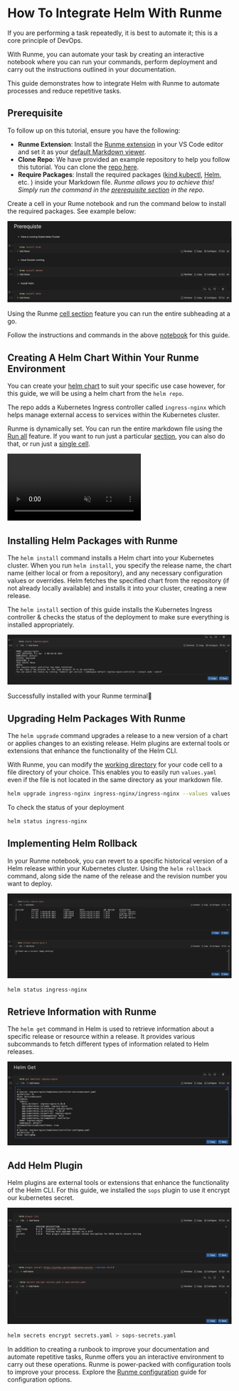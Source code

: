 # How To Integrate Helm With Runme

If you are performing a task repeatedly, it is best to automate it; this is a core principle of DevOps.

With Runme, you can automate your task by creating an interactive notebook where you can run your commands, perform deployment and carry out the instructions outlined in your documentation.

This guide demonstrates how to integrate Helm with Runme to automate processes and reduce repetitive tasks.

## **Prerequisite**

To follow up on this tutorial, ensure you have the following:

- **Runme Extension**: Install the [Runme extension](https://marketplace.visualstudio.com/items?itemName=stateful.runme) in your VS Code editor and set it as your [default Markdown viewer](https://docs.runme.dev/installation/installrunme#how-to-set-vs-code-as-your-default-markdown-viewer).
- **Clone Repo**: We have provided an example repository to help you follow this tutorial. You can clone the [repo here](https://github.com/stateful/blog-examples/blob/main/Cloud-native/helm/helm.md).
- **Require Packages**: Install the required packages ([kind](https://kind.sigs.k8s.io/docs/user/quick-start/),[kubectl](https://kubernetes.io/docs/tasks/tools/install-kubectl-linux/), [Helm](https://helm.sh/docs/intro/install/), etc. ) inside your Markdown file. *Runme allows you to achieve this! Simply run the command in the [prerequisite section](https://github.com/stateful/blog-examples/blob/main/Cloud-native/helm/helm.md#prerequiste) in the repo.*

Create a cell in your Rume notebook and run the command below to install the required packages. See example below:

![helm pre requiste section](../../static/img/guide-page/helm-prerequiste.png)

Using the Runme [cell section](../configuration/cellsection) feature you can run the entire subheading at a go.

Follow the instructions and commands in the above [notebook](https://github.com/stateful/blog-examples/blob/main/Cloud-native/helm/helm.md) for this guide.

## **Creating A Helm Chart Within Your Runme Environment**

You can create your [helm chart](https://helm.sh/docs/intro/using_helm/#creating-your-own-charts) to suit your specific use case however, for this guide, we will be using a helm chart from the `helm repo`.

The repo adds a Kubernetes Ingress controller called `ingress-nginx` which helps manage external access to services within the Kubernetes cluster.

Runme is dynamically set. You can run the entire markdown file using the [Run all](https://docs.runme.dev/configuration/document-level#run-all-button) feature. If you want to run just a particular [section](../configuration/cellsection), you can also do that, or run just a [single cell](../configuration/cell-level).

<video autoPlay loop muted playsInline controls>
  <source src="/videos/runme-section.mp4" type="video/mp4" />
  <source src="/videos/runme-section.webm" type="video/webm" />
</video>

## **Installing Helm Packages with Runme**

The `helm install` command installs a Helm chart into your Kubernetes cluster. When you run `helm install`, you specify the release name, the chart name (either local or from a repository), and any necessary configuration values or overrides. Helm fetches the specified chart from the repository (if not already locally available) and installs it into your cluster, creating a new release.

The `helm install` section of this guide installs the  Kubernetes Ingress controller & checks the status of the deployment to make sure everything is installed appropriately.

![helm status](../../static/img/guide-page/runme-helm-status.png)

Successfully installed with your Runme terminal:tada:

## **Upgrading Helm Packages With Runme**

The `helm upgrade` command upgrades a release to a new version of a chart or applies changes to an existing release.
Helm plugins are external tools or extensions that enhance the functionality of the Helm CLI.

With Runme, you can modify the [working directory](../configuration/cell-level#cells-current-working-directory) for your code cell to a file directory of your choice. This enables you to easily run `values.yaml` even if the file is not located in the same directory as your markdown file.

```sh
helm upgrade ingress-nginx ingress-nginx/ingress-nginx --values values.yaml
```

To check the status of your deployment

```sh
helm status ingress-nginx
```

## **Implementing Helm Rollback**

In your Runme notebook, you can revert to a specific historical version of a Helm release within your Kubernetes cluster. Using the `helm rollback` command, along side the name of the release and the revision number you want to deploy.

![helm rollback](../../static/img/guide-page/runme-helm-rollback.png)

```sh
helm status ingress-nginx
```

## **Retrieve Information with Runme**

The `helm get` command in Helm is used to retrieve information about a specific release or resource within a release. It provides various subcommands to fetch different types of information related to Helm releases.

![helm get manifest](../../static/img/guide-page/helmget.png)

## **Add Helm Plugin**

Helm plugins are external tools or extensions that enhance the functionality of the Helm CLI. For this guide, we installed the `sops` plugin to use it encrypt our kubernetes secret.

![runme-plugins](../../static/img/guide-page/runme-helm-plugins.png)

```sh
helm secrets encrypt secrets.yaml > sops-secrets.yaml
```

In addition to creating a runbook to improve your documentation and automate repetitive tasks, Runme offers you an interactive environment to carry out these operations. Runme is power-packed with configuration tools to improve your process. Explore the [Runme configuration](../configuration) guide for configuration options.
